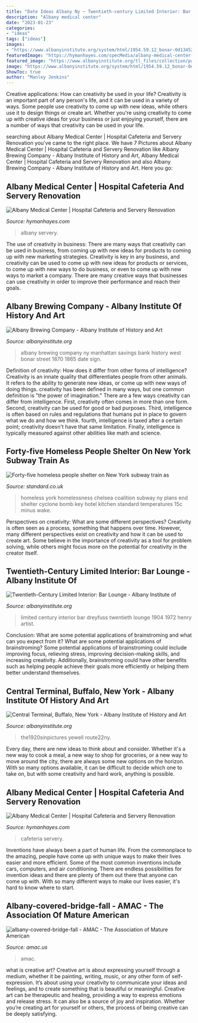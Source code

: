 ```yaml
---
title: "Date Ideas Albany Ny ~ Twentieth-century Limited Interior: Bar Lounge"
description: "Albany medical center"
date: "2023-01-23"
categories:
- "ideas"
tags: ["ideas"]
images:
- "https://www.albanyinstitute.org/system/html/1954.59.12_bonar-0d134522.jpg"
featuredImage: "https://hymanhayes.com/specMedia/albany-medical-center-hospital-cafeteria-and-servery-renovation_Albany-Medical-Center_Choices-Cafeteri-Servery_Beverage-drinks_2020-05-25_141506.jpg"
featured_image: "https://www.albanyinstitute.org/tl_files/collection/paintings/1959.130.164_yewell.jpg"
image: "https://www.albanyinstitute.org/system/html/1954.59.12_bonar-0d134522.jpg"
ShowToc: true
author: "Manley Jenkins"
---
```



Creative applications: How can creativity be used in your life?
Creativity is an important part of any person's life, and it can be used in a variety of ways. Some people use creativity to come up with new ideas, while others use it to design things or create art. Whether you're using creativity to come up with creative ideas for your business or just enjoying yourself, there are a number of ways that creativity can be used in your life.

	

		
searching about Albany Medical Center | Hospital Cafeteria and Servery Renovation you've came to the right place. We have 7 Pictures about Albany Medical Center | Hospital Cafeteria and Servery Renovation like Albany Brewing Company - Albany Institute of History and Art, Albany Medical Center | Hospital Cafeteria and Servery Renovation and also Albany Brewing Company - Albany Institute of History and Art. Here you go:
		
    
## Albany Medical Center | Hospital Cafeteria And Servery Renovation

<img loading=lazy src="https://hymanhayes.com/specMedia/albany-medical-center-hospital-cafeteria-and-servery-renovation_Albany-Medical-Center_Choices-Cafeteri-Servery_Beverage-drinks_2020-05-25_141506.jpg" onerror="this.onerror=null;this.src='https://tse2.mm.bing.net/th?id=OIP.XkQ_6rt7wK4kseME_l7BqQHaE8&amp;pid=15.1';" alt="Albany Medical Center | Hospital Cafeteria and Servery Renovation">

_Source: hymanhayes.com_

>albany servery. 

	

The use of creativity in business: There are many ways that creativity can be used in business, from coming up with new ideas for products to coming up with new marketing strategies.
Creativity is key in any business, and creativity can be used to come up with new ideas for products or services, to come up with new ways to do business, or even to come up with new ways to market a company. There are many creative ways that businesses can use creativity in order to improve their performance and reach their goals.

    
## Albany Brewing Company - Albany Institute Of History And Art

<img loading=lazy src="https://www.albanyinstitute.org/system/html/1954.59.12_bonar-0d134522.jpg" onerror="this.onerror=null;this.src='https://tse3.mm.bing.net/th?id=OIP.17rqffajrV2ffpRUWpKqTgHaF3&amp;pid=15.1';" alt="Albany Brewing Company - Albany Institute of History and Art">

_Source: albanyinstitute.org_

>albany brewing company ny manhattan savings bank history west bonar street 1870 1865 date sign. 

	

Definition of creativity: How does it differ from other forms of intelligence?
Creativity is an innate quality that differentiates people from other animals. It refers to the ability to generate new ideas, or come up with new ways of doing things. creativity has been defined in many ways, but one common definition is "the power of imagination." There are a few ways creativity can differ from intelligence. First, creativity often comes in more than one form. Second, creativity can be used for good or bad purposes. Third, intelligence is often based on rules and regulations that humans put in place to govern what we do and how we think. fourth, intelligence is taxed after a certain point; creativity doesn't have that same limitation. Finally, intelligence is typically measured against other abilities like math and science.

    
## Forty-five Homeless People Shelter On New York Subway Train As

<img loading=lazy src="https://static.standard.co.uk/s3fs-public/thumbnails/image/2018/01/11/13/newyorkhomeless.jpg" onerror="this.onerror=null;this.src='https://tse4.mm.bing.net/th?id=OIP.fyOAr9OidakOp7tsgaybaQHaE8&amp;pid=15.1';" alt="Forty-five homeless people shelter on New York subway train as">

_Source: standard.co.uk_

>homeless york homelessness chelsea coalition subway ny plans end shelter cyclone bomb key hotel kitchen standard temperatures 15c minus wake. 

	

Perspectives on creativity: What are some different perspectives?
Creativity is often seen as a process, something that happens over time. However, many different perspectives exist on creativity and how it can be used to create art. Some believe in the importance of creativity as a tool for problem solving, while others might focus more on the potential for creativity in the creator itself.

    
## Twentieth-Century Limited Interior: Bar Lounge - Albany Institute Of

<img loading=lazy src="https://www.albanyinstitute.org/system/html/1959.130.7_Dreyfuss-2e014933.jpg" onerror="this.onerror=null;this.src='https://tse1.mm.bing.net/th?id=OIP.mQ5QsepVjRqArtqojBDRIQHaFu&amp;pid=15.1';" alt="Twentieth-Century Limited Interior: Bar Lounge - Albany Institute of">

_Source: albanyinstitute.org_

>limited century interior bar dreyfuss twentieth lounge 1904 1972 henry artist. 

	

Conclusion: What are some potential applications of brainstroming and what can you expect from it?
What are some potential applications of brainstroming?
Some potential applications of brainstroming could include improving focus, relieving stress, improving decision-making skills, and increasing creativity. Additionally, brainstroming could have other benefits such as helping people achieve their goals more efficiently or helping them better understand themselves.

    
## Central Terminal, Buffalo, New York - Albany Institute Of History And Art

<img loading=lazy src="https://www.albanyinstitute.org/tl_files/collection/paintings/1959.130.164_yewell.jpg" onerror="this.onerror=null;this.src='https://tse1.mm.bing.net/th?id=OIP.pAaUzlnYDKHVaMp4_wLxMAHaLG&amp;pid=15.1';" alt="Central Terminal, Buffalo, New York - Albany Institute of History and Art">

_Source: albanyinstitute.org_

>the1920sinpictures yewell route22ny. 

	

Every day, there are new ideas to think about and consider. Whether it's a new way to cook a meal, a new way to shop for groceries, or a new way to move around the city, there are always some new options on the horizon. With so many options available, it can be difficult to decide which one to take on, but with some creativity and hard work, anything is possible.

    
## Albany Medical Center | Hospital Cafeteria And Servery Renovation

<img loading=lazy src="https://hymanhayes.com/specMedia/albany-medical-center-hospital-cafeteria-and-servery-renovation_Albany-Medical-Center_Choices-Cafeteri-Servery_grill_2020-05-25_141500.jpg" onerror="this.onerror=null;this.src='https://tse1.mm.bing.net/th?id=OIP.wr1_vQ7susiWkzKjnoRf5wHaFD&amp;pid=15.1';" alt="Albany Medical Center | Hospital Cafeteria and Servery Renovation">

_Source: hymanhayes.com_

>cafeteria servery. 

	

Inventions have always been a part of human life. From the commonplace to the amazing, people have come up with unique ways to make their lives easier and more efficient. Some of the most common inventions include cars, computers, and air conditioning. There are endless possibilities for invention ideas and there are plenty of them out there that anyone can come up with. With so many different ways to make our lives easier, it's hard to know where to start.

    
## Albany-covered-bridge-fall - AMAC - The Association Of Mature American

<img loading=lazy src="https://amac.us/wp-content/uploads/2012/03/albany-covered-bridge-fall-500x335.jpg" onerror="this.onerror=null;this.src='https://tse2.mm.bing.net/th?id=OIP.os3nnQjS1j3PwHhw23sFAAHaE9&amp;pid=15.1';" alt="albany-covered-bridge-fall - AMAC - The Association of Mature American">

_Source: amac.us_

>amac. 

	

what is creative art?
Creative art is about expressing yourself through a medium, whether it be painting, writing, music, or any other form of self-expression. It’s about using your creativity to communicate your ideas and feelings, and to create something that is beautiful or meaningful.
Creative art can be therapeutic and healing, providing a way to express emotions and release stress. It can also be a source of joy and inspiration. Whether you’re creating art for yourself or others, the process of being creative can be deeply satisfying.


